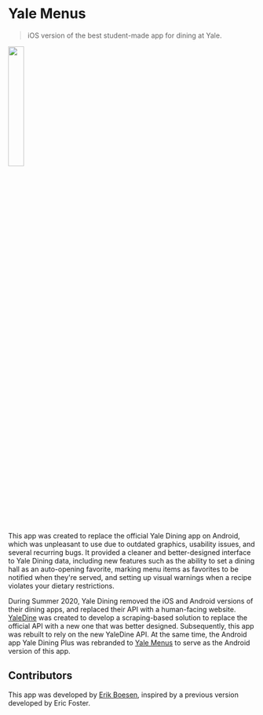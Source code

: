 # Yale Menus
> iOS version of the best student-made app for dining at Yale.

[<img src="https://upload.wikimedia.org/wikipedia/commons/3/3c/Download_on_the_App_Store_Badge.svg" width="25%">](https://apps.apple.com/us/app/yale-menus/id1273168650)

This app was created to replace the official Yale Dining app on Android, which was unpleasant to use due to outdated graphics, usability issues, and several recurring bugs. It provided a cleaner and better-designed interface to Yale Dining data, including new features such as the ability to set a dining hall as an auto-opening favorite, marking menu items as favorites to be notified when they're served, and setting up visual warnings when a recipe violates your dietary restrictions.

During Summer 2020, Yale Dining removed the iOS and Android versions of their dining apps, and replaced their API with a human-facing website. [YaleDine](https://yaledine.com) was created to develop a scraping-based solution to replace the official API with a new one that was better designed. Subsequently, this app was rebuilt to rely on the new YaleDine API. At the same time, the Android app Yale Dining Plus was rebranded to [Yale Menus](https://github.com/YaleMenus/android) to serve as the Android version of this app.

## Contributors
This app was developed by [Erik Boesen](https://github.com/ErikBoesen), inspired by a previous version developed by Eric Foster.
